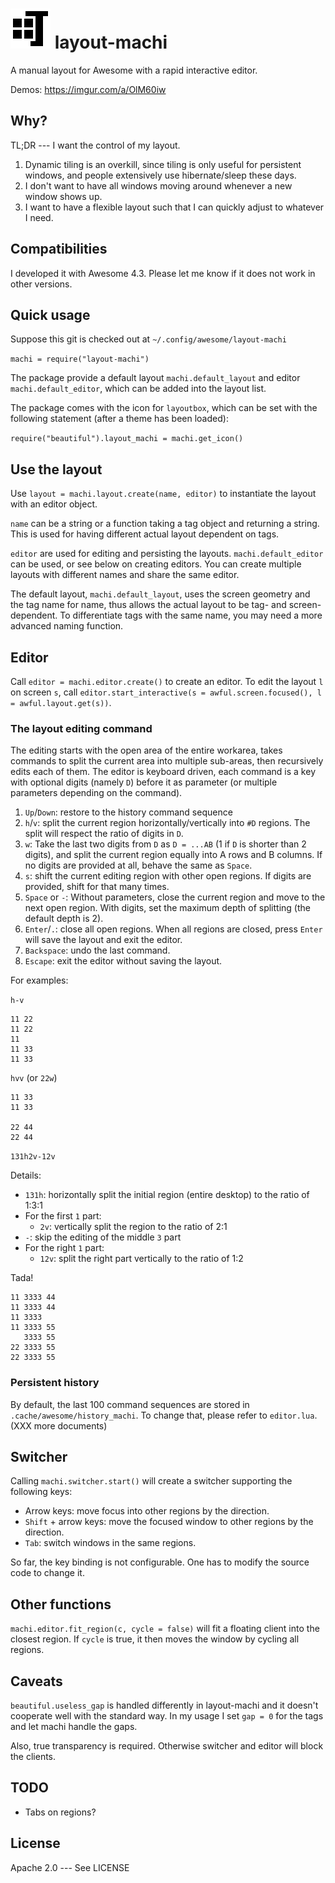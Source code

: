 # ![](icon.png) layout-machi

A manual layout for Awesome with a rapid interactive editor.

Demos: https://imgur.com/a/OlM60iw

## Why?

TL;DR --- I want the control of my layout.

1. Dynamic tiling is an overkill, since tiling is only useful for persistent windows, and people extensively use hibernate/sleep these days.
2. I don't want to have all windows moving around whenever a new window shows up.
3. I want to have a flexible layout such that I can quickly adjust to whatever I need.

## Compatibilities

I developed it with Awesome 4.3.
Please let me know if it does not work in other versions.

## Quick usage

Suppose this git is checked out at `~/.config/awesome/layout-machi`

`machi = require("layout-machi")`

The package provide a default layout `machi.default_layout` and editor `machi.default_editor`, which can be added into the layout list.

The package comes with the icon for `layoutbox`, which can be set with the following statement (after a theme has been loaded):

`require("beautiful").layout_machi = machi.get_icon()`

## Use the layout

Use `layout = machi.layout.create(name, editor)` to instantiate the layout with an editor object.

`name` can be a string or a function taking a tag object and returning a string.
This is used for having different actual layout dependent on tags.

`editor` are used for editing and persisting the layouts.
`machi.default_editor` can be used, or see below on creating editors.
You can create multiple layouts with different names and share the same editor.

The default layout, `machi.default_layout`, uses the screen geometry and the tag name for name, thus allows the actual layout to be tag- and screen-dependent.
To differentiate tags with the same name, you may need a more advanced naming function.

## Editor

Call `editor = machi.editor.create()` to create an editor.
To edit the layout `l` on screen `s`, call `editor.start_interactive(s = awful.screen.focused(), l = awful.layout.get(s))`.

### The layout editing command

The editing starts with the open area of the entire workarea, takes commands to split the current area into multiple sub-areas, then recursively edits each of them.
The editor is keyboard driven, each command is a key with optional digits (namely `D`) before it as parameter (or multiple parameters depending on the command).

1. `Up`/`Down`: restore to the history command sequence
2. `h`/`v`: split the current region horizontally/vertically into `#D` regions. The split will respect the ratio of digits in `D`.
3. `w`: Take the last two digits from `D` as `D = ...AB` (1 if `D` is shorter than 2 digits), and split the current region equally into A rows and B columns. If no digits are provided at all, behave the same as `Space`.
4. `s`: shift the current editing region with other open regions. If digits are provided, shift for that many times.
5. `Space` or `-`: Without parameters, close the current region and move to the next open region. With digits, set the maximum depth of splitting (the default depth is 2).
6. `Enter`/`.`: close all open regions. When all regions are closed, press `Enter` will save the layout and exit the editor.
7. `Backspace`: undo the last command.
8. `Escape`: exit the editor without saving the layout.

For examples:

`h-v`

```
11 22
11 22
11
11 33
11 33
```


`hvv` (or `22w`)

```
11 33
11 33

22 44
22 44
```


`131h2v-12v`

Details:

 - `131h`: horizontally split the initial region (entire desktop) to the ratio of 1:3:1
 - For the first `1` part:
   - `2v`: vertically split the region to the ratio of 2:1
 - `-`: skip the editing of the middle `3` part
 - For the right `1` part:
   - `12v`: split the right part vertically to the ratio of 1:2

Tada!

```
11 3333 44
11 3333 44
11 3333
11 3333 55
   3333 55
22 3333 55
22 3333 55
```


### Persistent history

By default, the last 100 command sequences are stored in `.cache/awesome/history_machi`.
To change that, please refer to `editor.lua`. (XXX more documents)

## Switcher

Calling `machi.switcher.start()` will create a switcher supporting the following keys:

 - Arrow keys: move focus into other regions by the direction.
 - `Shift` + arrow keys: move the focused window to other regions by the direction.
 - `Tab`: switch windows in the same regions.

So far, the key binding is not configurable. One has to modify the source code to change it.

## Other functions

`machi.editor.fit_region(c, cycle = false)` will fit a floating client into the closest region.
If `cycle` is true, it then moves the window by cycling all regions.

## Caveats

`beautiful.useless_gap` is handled differently in layout-machi and it doesn't cooperate well with the standard way.
In my usage I set `gap = 0` for the tags and let machi handle the gaps.

Also, true transparency is required. Otherwise switcher and editor will block the clients.

## TODO

 - Tabs on regions?

## License

Apache 2.0 --- See LICENSE
